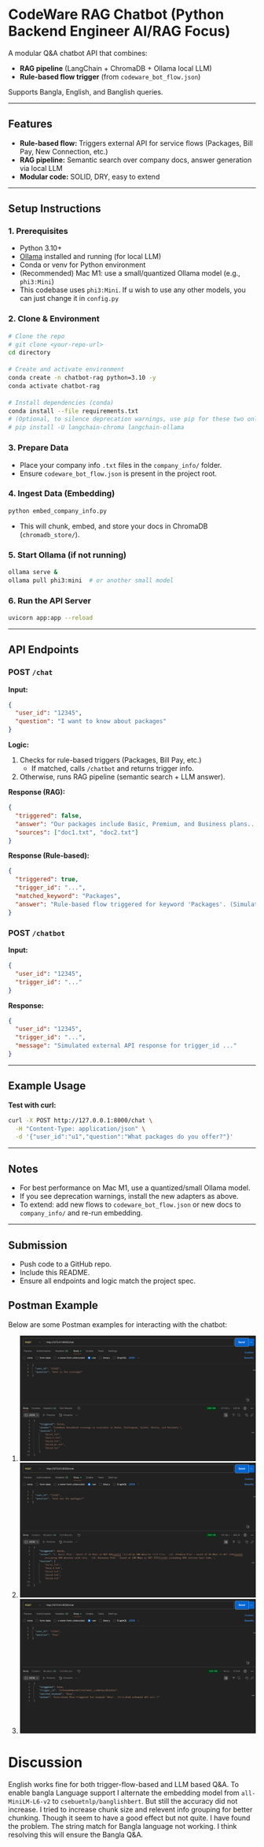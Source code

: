# CodeWare RAG Chatbot (Python Backend Engineer AI/RAG Focus)

A modular Q&A chatbot API that combines:
- **RAG pipeline** (LangChain + ChromaDB + Ollama local LLM)
- **Rule-based flow trigger** (from `codeware_bot_flow.json`)

Supports Bangla, English, and Banglish queries.

---

## Features
- **Rule-based flow:** Triggers external API for service flows (Packages, Bill Pay, New Connection, etc.)
- **RAG pipeline:** Semantic search over company docs, answer generation via local LLM
- **Modular code:** SOLID, DRY, easy to extend

---

## Setup Instructions

### 1. Prerequisites
- Python 3.10+
- [Ollama](https://ollama.com/) installed and running (for local LLM)
- Conda or venv for Python environment
- (Recommended) Mac M1: use a small/quantized Ollama model (e.g., `phi3:Mini`)
- This codebase uses `phi3:Mini`. If u wish to use any other models, you can just change it in `config.py`

### 2. Clone & Environment
```bash
# Clone the repo
# git clone <your-repo-url>
cd directory

# Create and activate environment
conda create -n chatbot-rag python=3.10 -y
conda activate chatbot-rag

# Install dependencies (conda)
conda install --file requirements.txt
# (Optional, to silence deprecation warnings, use pip for these two only if needed)
# pip install -U langchain-chroma langchain-ollama
```

### 3. Prepare Data
- Place your company info `.txt` files in the `company_info/` folder.
- Ensure `codeware_bot_flow.json` is present in the project root.

### 4. Ingest Data (Embedding)
```bash
python embed_company_info.py
```
- This will chunk, embed, and store your docs in ChromaDB (`chromadb_store/`).

### 5. Start Ollama (if not running)
```bash
ollama serve &
ollama pull phi3:mini  # or another small model
```

### 6. Run the API Server
```bash
uvicorn app:app --reload
```

---

## API Endpoints

### POST `/chat`
**Input:**
```json
{
  "user_id": "12345",
  "question": "I want to know about packages"
}
```

**Logic:**
1. Checks for rule-based triggers (Packages, Bill Pay, etc.)
   - If matched, calls `/chatbot` and returns trigger info.
2. Otherwise, runs RAG pipeline (semantic search + LLM answer).

**Response (RAG):**
```json
{
  "triggered": false,
  "answer": "Our packages include Basic, Premium, and Business plans...",
  "sources": ["doc1.txt", "doc2.txt"]
}
```
**Response (Rule-based):**
```json
{
  "triggered": true,
  "trigger_id": "...",
  "matched_keyword": "Packages",
  "answer": "Rule-based flow triggered for keyword 'Packages'. (Simulated external API call.)"
}
```

### POST `/chatbot`
**Input:**
```json
{
  "user_id": "12345",
  "trigger_id": "..."
}
```
**Response:**
```json
{
  "user_id": "12345",
  "trigger_id": "...",
  "message": "Simulated external API response for trigger_id ..."
}
```

---

## Example Usage

**Test with curl:**
```bash
curl -X POST http://127.0.0.1:8000/chat \
  -H "Content-Type: application/json" \
  -d '{"user_id":"u1","question":"What packages do you offer?"}'
```

---

## Notes
- For best performance on Mac M1, use a quantized/small Ollama model.
- If you see deprecation warnings, install the new adapters as above.
- To extend: add new flows to `codeware_bot_flow.json` or new docs to `company_info/` and re-run embedding.

---

## Submission
- Push code to a GitHub repo.
- Include this README.
- Ensure all endpoints and logic match the project spec.

## Postman Example

Below are some Postman examples for interacting with the chatbot:

1. ![Postman Request 1](example/ex1.png)
2. ![Postman Request 2](example/ex2.png)
3. ![Postman Request 3](example/ex3.png)



# Discussion

English works fine for both trigger-flow-based and LLM based Q&A. To enable bangla Language support I alternate the embedding model from `all-MiniLM-L6-v2`
to `csebuetnlp/banglishbert`. But still the accuracy did not increase. I tried to increase chunk size and relevent info grouping for better chunking. Though it seem to have a good effect but not quite.
I have found the problem. The string match for Bangla language not working. I think resolving this will ensure the Bangla Q&A.